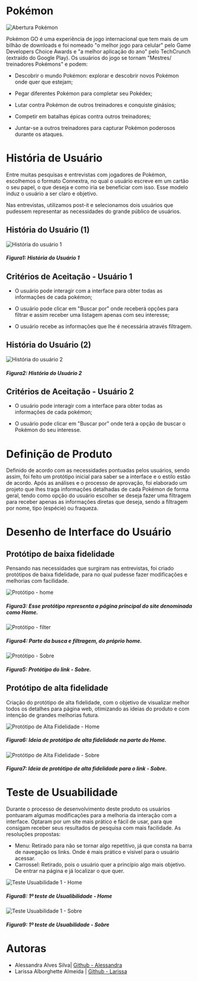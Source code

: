 # Pokémon 

![Abertura Pokémon](src/img/imgs.readme/pokemongo.readme.jpg) 

Pokémon GO é uma experiência de jogo internacional que tem mais de um bilhão de downloads e foi nomeado "o melhor jogo para celular" pelo Game Developers Choice Awards e "a melhor aplicação do ano" pelo TechCrunch (extraído do Google Play). Os usuários do jogo se tornam "Mestres/ treinadores Pokémons" e podem: 

* Descobrir o mundo Pokémon: explorar e descobrir novos Pokémon onde quer que estejam;

* Pegar diferentes Pokémon para completar seu Pokédex;

* Lutar contra Pokémon de outros treinadores e conquiste ginásios; 

* Competir em batalhas épicas contra outros treinadores; 

* Juntar-se a outros treinadores para capturar Pokémon poderosos durante os ataques. 

# História de Usuário 

Entre muitas pesquisas e entrevistas com jogadores de Pokémon, escolhemos o formato Connextra, no qual o usuário escreve em um cartão o seu papel, o que deseja e como iria se beneficiar com isso. Esse modelo induz o usuário a ser claro e objetivo. 

Nas entrevistas, utilizamos post-it e selecionamos dois usuários que pudessem representar as necessidades do grande público de usuários. 

## História do Usuário (1) 

![História do usuário 1](src/img/imgs.readme/post-it1.jpg)
##### Figura1: História do Usuário 1 

## Critérios de Aceitação - Usuário 1 

* O usuário pode interagir com a interface para obter todas as informações de cada pokémon; 

* O usuário pode clicar em "Buscar por" onde receberá opções para filtrar e assim receber uma listagem apenas com seu interesse; 

* O usuário recebe as informações que lhe é necessária através filtragem. 

## História do Usuário (2)

![História do usuário 2](src/img/imgs.readme/post-it2.jpg)
##### Figura2: História do Usuário 2 

## Critérios de Aceitação - Usuário 2 

 * O usuário pode interagir com a interface para obter todas as informações de cada pokémon; 

 * O usuário pode clicar em "Buscar por" onde terá a opção de buscar o Pokémon do seu interesse. 

# Definição de Produto 

Definido de acordo com as necessidades pontuadas pelos usuários, sendo assim, foi feito um protótipo inicial para saber se a interface e o estilo estão de acordo. Após as análises e o processo de aprovação, foi elaborado um projeto que lhes traga informações detalhadas de cada Pokémon de forma geral, tendo como opção do usuário escolher se deseja fazer uma filtragem para receber apenas as informações diretas que deseja, sendo a filtragem por nome, tipo (espécie) ou fraqueza. 

# Desenho de Interface do Usuário

## Protótipo de baixa fidelidade

Pensando nas necessidades que surgiram nas entrevistas, foi criado protótipos de baixa fidelidade, para no qual pudesse fazer modificações e melhorias com facilidade. 

![Protótipo - home](src/img/imgs.readme/prototipo_home.jpg) 
##### Figura3: Esse protótipo representa a página principal do site denominada como Home. 

![Protótipo - filter](src/img/imgs.readme/prototipo_filter.jpg)
##### Figura4: Parte da busca e filtragem, do próprio home. 

![Protótipo - Sobre](src/img/imgs.readme/prototipo_sobre.jpg)
##### Figura5: Protótipo do link - Sobre. 

## Protótipo de alta fidelidade 

Criação do protótipo de alta fidelidade, com o objetivo de visualizar melhor todos os detalhes para página web, otimizando as ideias do produto e com intenção de grandes melhorias futura.

![Protótipo de Alta Fidelidade - Home](src/img/imgs.readme/canva_home.jpg)
##### Figura6: Ideia de protótipo de alta fidelidade na parte do Home.

![Protótipo de Alta Fidelidade - Sobre](src/img/imgs.readme/canva_sobre.jpg)
##### Figura7: Ideia de protótipo de alta fidelidade para o link - Sobre. 

# Teste de Usuabilidade

Durante o processo de desenvolvimento deste produto os usuários pontuaram algumas modificações para a melhoria da interação com a interface. Optaram por um site mais prático e fácil de usar, para que consigam receber seus resultados de pesquisa com mais facilidade.
As resoluções propostas:

* Menu: Retirado para não se tornar algo repetitivo, já que consta na barra de navegação os links. Onde é mais prático e visível para o usuário acessar.
* Carrossel: Retirado, pois o usuário quer a princípio algo mais objetivo. De entrar na página e já localizar o que quer.

![Teste Usuabilidade 1 - Home](src/img/imgs.readme/home.teste1.jpg)
##### Figura8: 1º teste de Usualibilidade - Home

![Teste Usuabilidade 1 - Sobre](src/img/imgs.readme/sobre.teste1.jpg)
##### Figura9: 1º teste de Usuabilidade - Sobre

# Autoras

* Alessandra Alves Silva| [Github - Alessandra](https://github.com/ale-alves)
* Larissa Alborghette Almeida | [Github - Larissa](https://github.com/laris28)